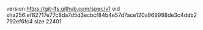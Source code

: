 version https://git-lfs.github.com/spec/v1
oid sha256:ef82717e77c8da7d5d3ecbcf84b4e57d7ace120a969988de3c4ddb2792ef6fc4
size 22401

